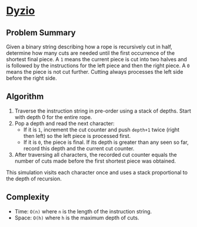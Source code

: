 # [Dyzio](https://www.spoj.com/problems/DYZIO/)

## Problem Summary
Given a binary string describing how a rope is recursively cut in half, determine how many cuts are needed until the first occurrence of the shortest final piece. A `1` means the current piece is cut into two halves and is followed by the instructions for the left piece and then the right piece. A `0` means the piece is not cut further. Cutting always processes the left side before the right side.

## Algorithm
1. Traverse the instruction string in pre-order using a stack of depths. Start with depth 0 for the entire rope.
2. Pop a depth and read the next character:
   - If it is `1`, increment the cut counter and push `depth+1` twice (right then left) so the left piece is processed first.
   - If it is `0`, the piece is final. If its depth is greater than any seen so far, record this depth and the current cut counter.
3. After traversing all characters, the recorded cut counter equals the number of cuts made before the first shortest piece was obtained.

This simulation visits each character once and uses a stack proportional to the depth of recursion.

## Complexity
- Time: `O(n)` where `n` is the length of the instruction string.
- Space: `O(h)` where `h` is the maximum depth of cuts.
